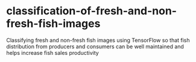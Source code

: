 # classification-of-fresh-and-non-fresh-fish-images
Classifying fresh and non-fresh fish images using TensorFlow so that fish distribution from producers and consumers can be well maintained and helps increase fish sales productivity

